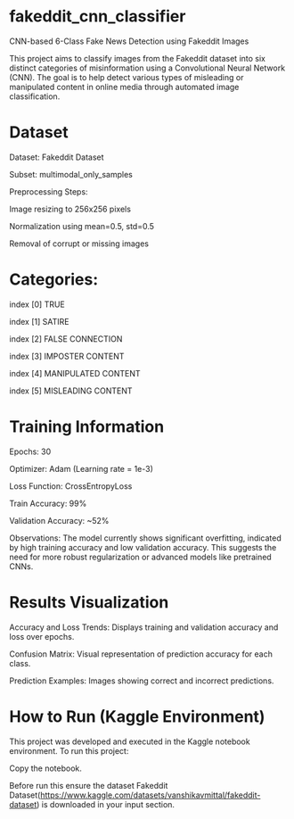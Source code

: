 # fakeddit_cnn_classifier
CNN-based 6-Class Fake News Detection using Fakeddit Images

This project aims to classify images from the Fakeddit dataset into six distinct categories of misinformation using a Convolutional Neural Network (CNN). The goal is to help detect various types of misleading or manipulated content in online media through automated image classification.

# Dataset
Dataset: Fakeddit Dataset

Subset: multimodal_only_samples

Preprocessing Steps:

Image resizing to 256x256 pixels

Normalization using mean=0.5, std=0.5

Removal of corrupt or missing images

# Categories:
index [0] TRUE

index [1] SATIRE

index [2] FALSE CONNECTION

index [3] IMPOSTER CONTENT

index [4] MANIPULATED CONTENT

index [5] MISLEADING CONTENT

# Training Information

Epochs: 30

Optimizer: Adam (Learning rate = 1e-3)

Loss Function: CrossEntropyLoss

Train Accuracy: 99%

Validation Accuracy: ~52%

Observations: The model currently shows significant overfitting, indicated by high training accuracy and low validation accuracy. This suggests the need for more robust regularization or advanced models like pretrained CNNs.

# Results Visualization

Accuracy and Loss Trends: Displays training and validation accuracy and loss over epochs.

Confusion Matrix: Visual representation of prediction accuracy for each class.

Prediction Examples: Images showing correct and incorrect predictions.

# How to Run (Kaggle Environment)

This project was developed and executed in the Kaggle notebook environment. To run this project:

Copy the notebook.

Before run this ensure the dataset Fakeddit Dataset(https://www.kaggle.com/datasets/vanshikavmittal/fakeddit-dataset) is downloaded in your input section.



